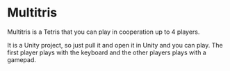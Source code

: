 ﻿Multitris
=========

Multitris is a Tetris that you can play in cooperation up to 4 players.

It is a Unity project, so just pull it and open it in Unity and you can play.
The first player plays with the keyboard and the other players plays with a gamepad.